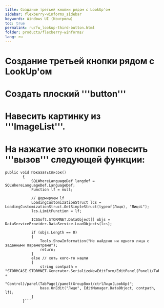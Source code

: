 ```yaml
---
title: Создание третьей кнопки рядом с LookUp'ом
sidebar: flexberry-winforms_sidebar
keywords: Windows UI (Контролы)
toc: true
permalink: ru/fw_lookup-third-button.html
folder: products/flexberry-winforms/
lang: ru
---
```


# Создание третьей кнопки рядом с LookUp'ом

# Создать плоский '''button''' 
# Навесить картинку из '''ImageList'''.
# На нажатие это кнопки повесить '''вызов''' следующей функции:

```
public void ПоказатьСписок()
		{
			SQLWhereLanguageDef langdef = SQLWhereLanguageDef.LanguageDef;
			Function lf = null;

			// формируем lf
			LoadingCustomizationStruct lcs = LoadingCustomizationStruct.GetSimpleStruct(typeof(Лицо), "ЛицоL");
			lcs.LimitFunction = lf;

			ICSSoft.STORMNET.DataObject[] objs = DataServiceProvider.DataService.LoadObjects(lcs);	
	
			if (objs.Length == 0)
			{
				Tools.ShowInformation("Не найдено ни одного лица с заданными параметрами");
				return;
			}
			else // хоть кого-то нашли
			{
				string contpath = "STORMCASE.STORMNET.Generator.SerializeNewEditForm/EditPanel(Panel)/TabControl(Tab" +
					"Control)/panel(TabPage)/panel(GroupBox)/ctrlЛицо(LookUp)";
				base.OnEdit("Лицо", EditManager.DataObject, contpath, lf);
			}
		}```
 

